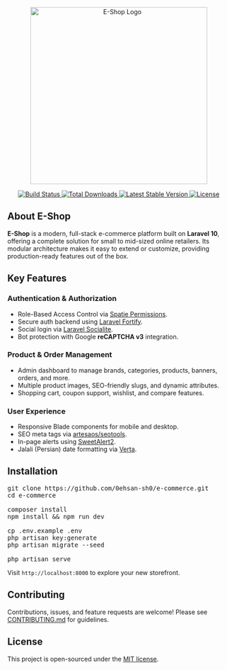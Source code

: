 <p align="center">
  <a href="https://github.com/0ehsan-sh0/e-commerce" target="_blank">
    <img src="https://raw.githubusercontent.com/0ehsan-sh0/e-commerce/master/public/img/logo.png" width="400" alt="E-Shop Logo">
  </a>
</p>

<p align="center">
  <a href="https://github.com/0ehsan-sh0/e-commerce/actions">
    <img src="https://github.com/0ehsan-sh0/e-commerce/workflows/Tests/badge.svg" alt="Build Status">
  </a>
  <a href="https://img.shields.io/github/downloads/0ehsan-sh0/e-commerce/total">
    <img src="https://img.shields.io/github/downloads/0ehsan-sh0/e-commerce/total" alt="Total Downloads">
  </a>
  <a href="https://github.com/0ehsan-sh0/e-commerce/releases">
    <img src="https://img.shields.io/github/v/tag/0ehsan-sh0/e-commerce" alt="Latest Stable Version">
  </a>
  <a href="https://github.com/0ehsan-sh0/e-commerce/blob/master/LICENSE">
    <img src="https://img.shields.io/github/license/0ehsan-sh0/e-commerce" alt="License">
  </a>
</p>

<h2>About E-Shop</h2>

<p><strong>E-Shop</strong> is a modern, full-stack e-commerce platform built on <strong>Laravel 10</strong>, offering a complete solution for small to mid-sized online retailers. Its modular architecture makes it easy to extend or customize, providing production-ready features out of the box.</p>

<h2>Key Features</h2>

<h3>Authentication & Authorization</h3>
<ul>
  <li>Role-Based Access Control via <a href="https://spatie.be/docs/laravel-permission/v6/introduction" target="_blank">Spatie Permissions</a>.</li>
  <li>Secure auth backend using <a href="https://laravel.com/docs/12.x/fortify" target="_blank">Laravel Fortify</a>.</li>
  <li>Social login via <a href="https://laravel.com/docs/12.x/socialite" target="_blank">Laravel Socialite</a>.</li>
  <li>Bot protection with Google <strong>reCAPTCHA v3</strong> integration.</li>
</ul>

<h3>Product & Order Management</h3>
<ul>
  <li>Admin dashboard to manage brands, categories, products, banners, orders, and more.</li>
  <li>Multiple product images, SEO-friendly slugs, and dynamic attributes.</li>
  <li>Shopping cart, coupon support, wishlist, and compare features.</li>
</ul>

<h3>User Experience</h3>
<ul>
  <li>Responsive Blade components for mobile and desktop.</li>
  <li>SEO meta tags via <a href="https://github.com/artesaos/seotools" target="_blank">artesaos/seotools</a>.</li>
  <li>In-page alerts using <a href="https://sweetalert2.github.io/" target="_blank">SweetAlert2</a>.</li>
  <li>Jalali (Persian) date formatting via <a href="https://hekmatinasser.github.io/verta/" target="_blank">Verta</a>.</li>
</ul>

<h2>Installation</h2>

<pre>
git clone https://github.com/0ehsan-sh0/e-commerce.git
cd e-commerce

composer install
npm install && npm run dev

cp .env.example .env
php artisan key:generate
php artisan migrate --seed

php artisan serve
</pre>

<p>Visit <code>http://localhost:8000</code> to explore your new storefront.</p>

<h2>Contributing</h2>
<p>Contributions, issues, and feature requests are welcome! Please see <a href="https://github.com/0ehsan-sh0/e-commerce/blob/master/CONTRIBUTING.md">CONTRIBUTING.md</a> for guidelines.</p>

<h2>License</h2>
<p>This project is open-sourced under the <a href="https://opensource.org/licenses/MIT">MIT license</a>.</p>
